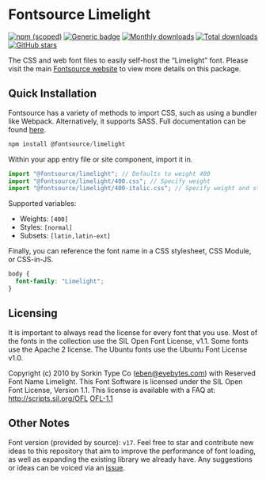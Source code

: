 # Fontsource Limelight

[![npm (scoped)](https://img.shields.io/npm/v/@fontsource/limelight?color=brightgreen)](https://www.npmjs.com/package/@fontsource/limelight) [![Generic badge](https://img.shields.io/badge/fontsource-passing-brightgreen)](https://github.com/fontsource/fontsource) [![Monthly downloads](https://badgen.net/npm/dm/@fontsource/limelight)](https://github.com/fontsource/fontsource) [![Total downloads](https://badgen.net/npm/dt/@fontsource/limelight)](https://github.com/fontsource/fontsource) [![GitHub stars](https://img.shields.io/github/stars/fontsource/fontsource.svg?style=social&label=Star)](https://github.com/fontsource/fontsource/stargazers)

The CSS and web font files to easily self-host the “Limelight” font. Please visit the main [Fontsource website](https://fontsource.org/fonts/limelight) to view more details on this package.

## Quick Installation

Fontsource has a variety of methods to import CSS, such as using a bundler like Webpack. Alternatively, it supports SASS. Full documentation can be found [here](https://fontsource.org/docs/getting-started/introduction).

```javascript
npm install @fontsource/limelight
```

Within your app entry file or site component, import it in.

```javascript
import "@fontsource/limelight"; // Defaults to weight 400
import "@fontsource/limelight/400.css"; // Specify weight
import "@fontsource/limelight/400-italic.css"; // Specify weight and style

```

Supported variables:
- Weights: `[400]`
- Styles: `[normal]`
- Subsets: `[latin,latin-ext]`

Finally, you can reference the font name in a CSS stylesheet, CSS Module, or CSS-in-JS.

```css
body {
  font-family: "Limelight";
}
```

## Licensing
It is important to always read the license for every font that you use.
Most of the fonts in the collection use the SIL Open Font License, v1.1. Some fonts use the Apache 2 license. The Ubuntu fonts use the Ubuntu Font License v1.0.

Copyright (c) 2010 by Sorkin Type Co (eben@eyebytes.com) with Reserved Font Name Limelight. This Font Software is licensed under the SIL Open Font License, Version 1.1. This license is available with a FAQ at: http://scripts.sil.org/OFL
[OFL-1.1](http://scripts.sil.org/OFL)

## Other Notes
Font version (provided by source): `v17`.
Feel free to star and contribute new ideas to this repository that aim to improve the performance of font loading, as well as expanding the existing library we already have. Any suggestions or ideas can be voiced via an [issue](https://github.com/fontsource/fontsource/issues).